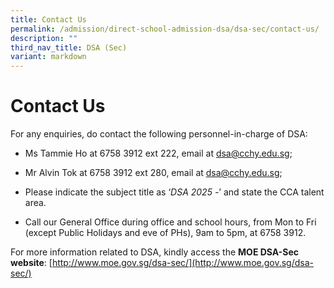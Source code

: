 ```yaml
---
title: Contact Us
permalink: /admission/direct-school-admission-dsa/dsa-sec/contact-us/
description: ""
third_nav_title: DSA (Sec)
variant: markdown
---
```

# **Contact Us**

For any enquiries, do contact the following personnel-in-charge of DSA:

*   Ms Tammie Ho at 6758 3912 ext 222, email at dsa@cchy.edu.sg;

*   Mr Alvin Tok at 6758 3912 ext 280, email at dsa@cchy.edu.sg;

*   Please indicate the subject title as ‘*DSA 2025 -*’ and state the CCA talent area.

*   Call our General Office during office and school hours, from Mon to Fri (except Public Holidays and eve of PHs), 9am to 5pm, at 6758 3912.

For more information related to DSA, kindly access the **MOE DSA-Sec website**: [http://www.moe.gov.sg/dsa-sec/](http://www.moe.gov.sg/dsa-sec/)